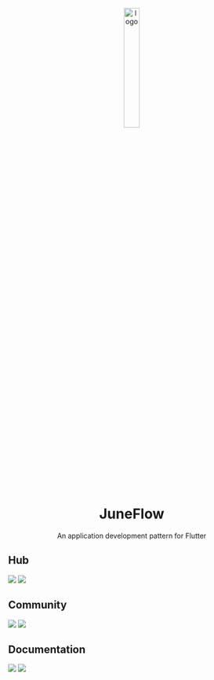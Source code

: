 <p align="center">
  <img src="https://github.com/melodysdreamj/juneflow/blob/document/assets/icon.png?raw=true" alt="logo" width="25%" />
</p>
<h1 align="center">
  JuneFlow
</h1>
<p align="center">
  An application development pattern for Flutter<br>

</p>

## Hub
[![](https://img.shields.io/badge/Module-Hub-007bff?style=for-the-badge&logo=flutter)](https://module.juneflow.org/)
[![](https://img.shields.io/badge/View-Hub-007bff?style=for-the-badge&logo=flutter)](https://view.juneflow.org/)

## Community
[![](https://img.shields.io/badge/DISCORD-JOIN%20SERVER-5663F7?style=for-the-badge&logo=discord&logoColor=white)](https://discord.gg/zXXHvAXCug)
[![](https://img.shields.io/badge/KakaoTalk-Join%20Room-FEE500?style=for-the-badge&logo=kakao)](https://open.kakao.com/o/gEwrffbg)


## Documentation
[![](https://img.shields.io/badge/quick-start-007?style=for-the-badge&logo=flutter)](https://open.kakao.com/o/gEwrffbg)
[![](https://img.shields.io/badge/doc-open-FEE50?style=for-the-badge&logo=flutter)](https://open.kakao.com/o/gEwrffbg)


